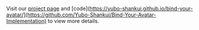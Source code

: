 Visit our [project page](https://yubo-shankui.github.io/bind-your-avatar/) and [code](https://yubo-shankui.github.io/bind-your-avatar/](https://github.com/Yubo-Shankui/Bind-Your-Avatar-Implementation) to view more details.
